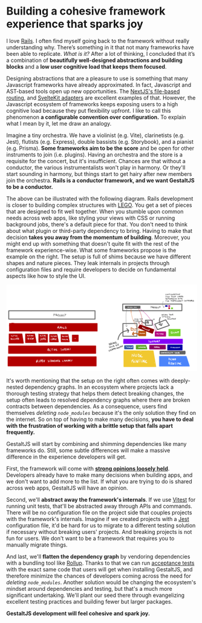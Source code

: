 # Building a cohesive framework experience that sparks joy

I love [Rails](https://rubyonrails.org/).
I often find myself going back to the framework without really understanding why.
There’s something in it that not many frameworks have been able to replicate.
*What is it?*
After a lot of thinking,
I concluded that it’s a combination of **beautifully well-designed abstractions and building blocks** and a **low user cognitive load that keeps them focused**.

Designing abstractions that are a pleasure to use is something that many Javascript frameworks have already approximated.
In fact,
Javascript and AST-based tools open up new opportunities.
The [NextJS's file-based routing](https://nextjs.org/docs/routing/introduction),
and [SvelteKit adapters](https://kit.svelte.dev/docs/adapters) are excellent examples of that.
However,
the Javascript ecosystem of frameworks keeps exposing users to a high cognitive load because they put flexibility upfront.
I like to call this phenomenon **a configurable convention over configuration.**
To explain what I mean by it,
let me draw an analogy.

Imagine a tiny orchestra.
We have a violinist (e.g. Vite),
clarinetists (e.g. Jest),
flutists (e.g. Express),
double bassists (e.g. Storybook),
and a pianist (e.g. Prisma).
**Some frameworks aim to be the score**  and be open for other instruments to join (i.e. plugins).
Having an orchestra and the store is a requisite for the concert,
but it's insufficient.
Chances are that without a conductor,
the various instrumentalists won't play in harmony.
Or they'll start sounding in harmony, but things start to get hairy after new members join the orchestra.
**Rails is a conductor framework, and we want GestaltJS to be a conductor.**

The above can be illustrated with the following diagram.
Rails development is closer to building complex structures with [LEGO](https://www.lego.com).
You get a set of pieces that are designed to fit well together.
When you stumble upon common needs across web apps,
like styling your views with CSS or running background jobs,
there's a default piece for that.
You don't need to think about what plugin or third-party dependency to bring.
Having to make that decision **takes you away from the momentum of building**.
Moreover, you might end up with something that doesn't quite fit with the rest of the framework experience-wise.
What some frameworks propose is the example on the right.
The setup is full of shims because we have different shapes and nature pieces.
They leak internals in projects through configuration files and require developers to decide on fundamental aspects like how to style the UI.

![A diagram that compares the setup of Rails with the common setup in Javascript frameworks](./2022-03-14-cohesive-framework/rails-vs-others.png)

It's worth mentioning that the setup on the right often comes with deeply-nested dependency graphs.
In an ecosystem where projects lack a thorough testing strategy that helps them detect breaking changes,
the setup often leads to resolved dependency graphs where there are broken contracts between dependencies.
As a consequence, users find themselves *deleting `node_modules`* because it's the only solution they find on the internet.
So on top of having to make many decisions,
**you have to deal with the frustration of working with a brittle setup that falls apart frequently.**

GestaltJS will start by combining and shimming dependencies like many frameworks do.
Still, some subtle differences will make a massive difference in the experience developers will get.

First, the framework will come with [**strong opinions loosely held**](https://feld.com/archives/2019/05/bad-entrepreneurial-cliches-strong-opinions-loosely-held).
Developers already have to make many decisions when building apps,
and we don't want to add more to the list.
If what you are trying to do is shared across web apps, GestaltJS will have an opinion.

Second, we'll **abstract away the framework's internals**.
If we use [Vitest](https://vitest.dev/) for running unit tests,
that'll be abstracted away through APIs and commands.
There will be no configuration file on the project side that couples projects with the framework's internals.
Imagine if we created projects with a [Jest](https://jestjs.io/) configuration file,
it'd be hard for us to migrate to a different testing solution if necessary without breaking users' projects.
And breaking projects is not fun for users.
We don't want to be a framework that requires you to manually migrate things.

And last, we'll **flatten the dependency graph** by vendoring dependencies with a bundling tool like [Rollup](https://rollupjs.org/guide/en/).
Thanks to that we can run [acceptance tests](https://en.wikipedia.org/wiki/Acceptance_testing) with the exact same code that users will get when installing GestaltJS,
and therefore minimize the chances of developers coming across the need for *deleting `node_modules`*.
Another solution would be changing the ecosystem's mindset around dependencies and testing, but that's a much more significant undertaking. We'll plant our seed there through evangelizing excellent testing practices and building fewer but larger packages.

**GestaltJS development will feel cohesive and spark joy.**
